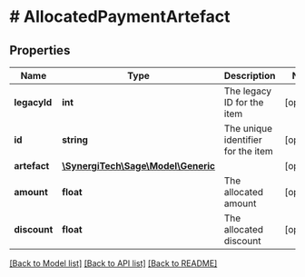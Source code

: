 # # AllocatedPaymentArtefact

## Properties

Name | Type | Description | Notes
------------ | ------------- | ------------- | -------------
**legacyId** | **int** | The legacy ID for the item | [optional]
**id** | **string** | The unique identifier for the item | [optional]
**artefact** | [**\SynergiTech\Sage\Model\Generic**](Generic.md) |  | [optional]
**amount** | **float** | The allocated amount | [optional]
**discount** | **float** | The allocated discount | [optional]

[[Back to Model list]](../../README.md#models) [[Back to API list]](../../README.md#endpoints) [[Back to README]](../../README.md)
